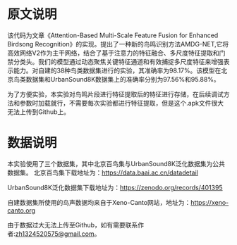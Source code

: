 # 原文说明

该代码为文章《Attention-Based Multi-Scale Feature Fusion for Enhanced Birdsong Recognition》的实现。提出了一种新的鸟鸣识别方法AMDG-NET,它将高效网络V2作为主干网络，结合了基于注意力的特征融合、多尺度特征提取和门禁分类头。我们的模型通过动态聚焦关键特征通道和有效捕捉多尺度特征来增强表示能力。对自建的38种鸟类数据集进行的实验，其准确率为98.17%。该模型在北京鸟类数据集和UrbanSound8K数据集上的准确率分别为97.56%和95.88%。

为了方便实验，本实验对鸟鸣片段进行特征提取后的特征进行存储，在后续调试方法和参数时加载就行，不需要每次实验都进行特征提取，但是这个.apk文件很大无法上传到Github上。

# 数据说明
本实验使用了三个数据集，其中北京百鸟集与UrbanSound8K泛化数据集为公共数据集。
北京百鸟集下载地址为：https://data.baai.ac.cn/datadetail

UrbanSound8K泛化数据集下载地址为：https://zenodo.org/records/401395

自建数据集所使用的鸟声数据均来自于Xeno-Canto网站，地址为：https://xeno-canto.org

由于数据过大无法上传至Github，如有需要联系作者:zh1324520575@gmail.com。

